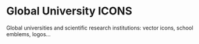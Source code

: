 # Global University ICONS

Global universities and scientific research institutions: vector icons, school emblems, logos...
